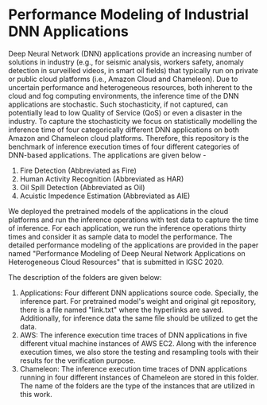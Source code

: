 # Performance Modeling of Industrial DNN Applications
Deep Neural Network (DNN) applications provide an increasing number of solutions in industry (e.g., for seismic analysis, workers safety, anomaly detection in surveilled videos, in smart oil fields) that typically run on  private or public cloud platforms (i.e., Amazon Cloud and Chameleon). Due to uncertain performance and heterogeneous resources, both inherent to the cloud and fog computing environments, the inference time of the DNN applications are stochastic. Such stochasticity, if not captured, can potentially lead to low Quality of Service (QoS) or even a disaster in the industry. To capture the stochasticity we focus on statistically modelling the inference time of four categorically different DNN applications on both Amazon and Chameleon cloud platforms. Therefore, this repository is the benchmark of inference execution times of four different categories of DNN-based applications. The applications are given below -
1. Fire Detection (Abbreviated as Fire)
2. Human Activity Recognition (Abbreviated as HAR)
3. Oil Spill Detection (Abbreviated as Oil)
4. Acuistic Impedence Estimation (Abbreviated as AIE)

We deployed the pretrained models of the applications in the cloud platforms and run the inference operations with test data to capture the time of inference. For each application, we run the inference operations thirty times and consider it as sample data to model the performance. The detailed performance modeling of the applications are provided in the paper named "Performance Modeling of Deep Neural Network Applications on Heterogeneous Cloud Resources" that is submitted in IGSC 2020.

The description of the folders are given below:
1. Applications: Four different DNN applications source code. Specially, the inference part. For pretrained model's weight and original git repository, there is a file named "link.txt" where the hyperlinks are saved. Additionally, for inference data the same file should be utilized to get the data. 
2. AWS: The inference execution time traces of DNN applications in five different vitual machine instances of AWS EC2. Along with the inference execution times, we also store the testing and resampling tools with their results for the verification purpose.
3. Chameleon: The inference execution time traces of DNN applications running in four different instances of Chameleon are stored in this folder. The name of the folders are the type of the instances that are utilized in this work.

